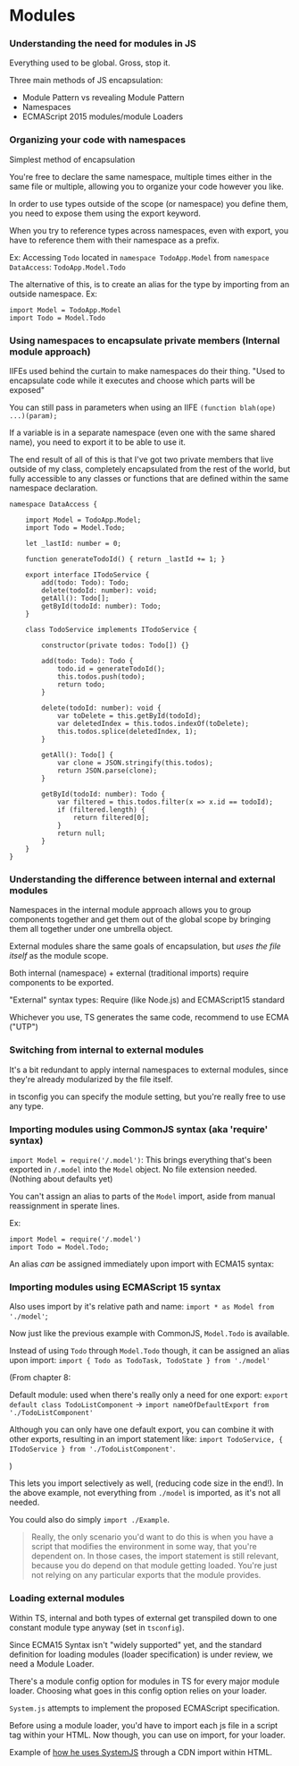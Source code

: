 # Modules

### Understanding the need for modules in JS
Everything used to be global. Gross, stop it.

Three main methods of JS encapsulation:
- Module Pattern vs revealing Module Pattern
- Namespaces
- ECMAScript 2015 modules/module Loaders

### Organizing your code with namespaces
Simplest method of encapsulation

You're free to declare the same namespace, multiple times either in the same file
or multiple, allowing you to organize your code however you like.

In order to use types outside of the scope (or namespace) you define them, you
need to expose them using the export keyword.

When you try to reference types across namespaces, even with export, you have to
reference them with their namespace as a prefix.

Ex: Accessing `Todo` located in `namespace TodoApp.Model` from `namespace DataAccess`:
`TodoApp.Model.Todo`

The alternative of this, is to create an alias for the type by 
importing from an outside namespace. Ex: 

```
import Model = TodoApp.Model
import Todo = Model.Todo
```

### Using namespaces to encapsulate private members (Internal module approach)

IIFEs used behind the curtain to make namespaces do their thing.
"Used to encapsulate code while it executes and choose which parts will be exposed" 

You can still pass in parameters when using an IIFE `(function blah(ope) ...)(param);`

If a variable is in a separate namespace (even one with the same shared name), 
you need to export it to be able to use it.

The end result of all of this is that I've got two private members that live outside of my class, completely encapsulated from the rest of the world, but fully accessible to any classes or functions that are defined within the same namespace declaration.

```
namespace DataAccess {

    import Model = TodoApp.Model;
    import Todo = Model.Todo;

    let _lastId: number = 0;

    function generateTodoId() { return _lastId += 1; }

    export interface ITodoService {
        add(todo: Todo): Todo;
        delete(todoId: number): void;
        getAll(): Todo[];
        getById(todoId: number): Todo;
    }

    class TodoService implements ITodoService {

        constructor(private todos: Todo[]) {}

        add(todo: Todo): Todo {
            todo.id = generateTodoId();
            this.todos.push(todo);
            return todo;
        }

        delete(todoId: number): void {
            var toDelete = this.getById(todoId);
            var deletedIndex = this.todos.indexOf(toDelete);
            this.todos.splice(deletedIndex, 1);
        }

        getAll(): Todo[] {
            var clone = JSON.stringify(this.todos);
            return JSON.parse(clone);
        }

        getById(todoId: number): Todo {
            var filtered = this.todos.filter(x => x.id == todoId);
            if (filtered.length) {
                return filtered[0];
            }
            return null;
        }
    }
}
```

### Understanding the difference between internal and external modules

Namespaces in the internal module approach allows you to group components together and 
get them out of the global scope by bringing them all together under one umbrella 
object.

External modules share the same goals of encapsulation, but *uses the file itself*
as the module scope.

Both internal (namespace) + external (traditional imports) require components to be exported.

"External" syntax types: Require (like Node.js) and ECMAScript15 standard

Whichever you use, TS generates the same code, recommend to use ECMA ("UTP")

### Switching from internal to external modules

It's a bit redundant to apply internal namespaces to external modules, since
they're already modularized by the file itself.

in tsconfig you can specify the module setting, but you're really free to 
use any type.

### Importing modules using CommonJS syntax (aka 'require' syntax)

`import Model = require('/.model')`: This brings everything that's been exported
in `/.model` into the `Model` object. No file extension needed. 
(Nothing about defaults yet)

You can't assign an alias to parts of the `Model` import, aside from manual 
reassignment in sperate lines.

Ex:
```
import Model = require('/.model')
import Todo = Model.Todo;
```

An alias *can* be assigned immediately upon import with ECMA15 syntax:

### Importing modules using ECMAScript 15 syntax

Also uses import by it's relative path and name: `import * as Model from './model'`;

Now just like the previous example with CommonJS, `Model.Todo` is available.

Instead of using `Todo` through `Model.Todo` though, it can be assigned an alias
upon import: `import { Todo as TodoTask, TodoState } from './model'`

(From chapter 8:


Default module: used when there's really only a need for one export:
`export default class TodoListComponent` -> `import nameOfDefaultExport from './TodoListComponent'`

Although you can only have one default export, you can combine it with other 
exports, resulting in an import statement like: `import TodoService, { ITodoService } from './TodoListComponent'`.

)

This lets you import selectively as well, (reducing code size in the end!). In
the above example, not everything from `./model` is imported, as it's not all 
needed.

You could also do simply `import ./Example`.
> Really, the only scenario you'd want to do this is when you have a script that modifies the environment in some way, that you're dependent on. In those cases, the import statement is still relevant, because you do depend on that module getting loaded. You're just not relying on any particular exports that the module provides.

### Loading external modules

Within TS, internal and both types of external get transpiled down to one constant
module type anyway (set in `tsconfig`).

Since ECMA15 Syntax isn't "widely supported" yet, and the standard definition for
loading modules (loader specification) is under review, we need a Module Loader.

There's a module config option for modules in TS for every major module loader.
Choosing what goes in this config option relies on your loader.

`System.js` attempts to implement the proposed ECMAScript specification.

Before using a module loader, you'd have to import each js file in a script tag
within your HTML. Now though, you can use on import, for your loader.

Example of [how he uses SystemJS](https://www.linkedin.com/learning/typescript-essential-training/loading-external-modules?u=42459020) 
through a CDN import within HTML.